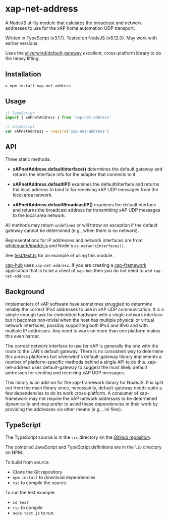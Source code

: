 # xap-net-address
A NodeJS utility module that calulates the broadcast and network addresses to use for the xAP home automation UDP transport.

Written in TypeScript (v3.1.1). Tested on NodeJS (v8.12.0). May work with earlier versions.

Uses the [silverwind/default-gateway](https://github.com/silverwind/default-gateway) excellent, cross-platform library to do the heavy lifting.

## Installation

```shell
> npm install xap-net-address
```

## Usage

```typescript
// TypeScript
import { xAPnetAddress } from 'xap-net-address'
```
```javascript
// JavaScript
var xAPnetAddress = require('xap-net-address')
```

## API
Three static methods:
* **xAPnetAddress.defaultInterface()**
determines the default gateway and returns the interface info for the adapter that connects to it.

* **xAPnetAddress.defaultIP()**
examines the defaultInterface and returns the local address to bind to for receiving xAP UDP messages from the local area network.

* **xAPnetAddress.defaultBroadcastIP()**
examines the defaultInterface and returns the broadcast address for transmitting xAP UDP messages to the local area network.

All methods may return `undefined` or will throw an exception if the default gateway cannot be determined (e.g., when there is no network).

Representations for IP addresses and network interfaces are from [whitequark/ipaddr.js](https://github.com/whitequark/ipaddr.js) and Node's `os.networkInterfaces()`.

See [test/test.ts](./test/test.ts) for an example of using this module.

[xap-hub](https://github.com/erspearson/xap-hub) uses `xap-net-address`.
If you are creating a [xap-framework](https://github.com/erspearson/xap-framework) application
that is to be a client of `xap-hub` then you do not need to use `xap-net-address`.

## Background
Implementers of xAP software have sometimes struggled to determine reliably the correct IPv4 addresses to use in xAP UDP communication.
It is a simple enough task for embedded hardware with a single network interface but it becomes non-trivial
when the host has multiple physical or virtual network interfaces,
possibly supporting both IPv4 and IPv6 and with multiple IP addresses.
Any need to work on more than one platform makes this even harder.

The correct network interface to use for xAP is generally the one with the route to the LAN's default gateway.
There is no consistent way to determine this across platforms but silverwind's default-gateway library implements a number of
platform-specific methods behind a single API to do this. xap-net-address uses default-gateway to suggest the most likely default addresses
for sending and receiving xAP UDP messages.

This library is an add-on for the xap-framework library for NodeJS.
It is split out from the main library since, necessairily, default-gateway
needs quite a few dependencies to do its work cross-platform.
A consumer of xap-framework may not require
the xAP network addresses to be determined dynamically and may prefer to avoid these dependencies
in their work by providing the addresses via other means (e.g., .ini files).

## TypeScript
The TypeScript source is in the `src` directory on the [GitHub repository](https://github.com/erspearson/xap-net-address).

The compiled JavaScript and TypeScript definitions are in the `lib` directory on NPM.

To build from source:
* Clone the Git repository
* `npm install` to download dependencies
* `tsc` to compile the source.

To run the test example:
* `cd test`
* `tsc` to compile
* `node test.js` to run.



